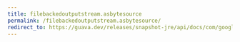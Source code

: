 ```yaml
---
title: filebackedoutputstream.asbytesource
permalink: /filebackedoutputstream.asbytesource/
redirect_to: https://guava.dev/releases/snapshot-jre/api/docs/com/google/common/io/FileBackedOutputStream.html#asByteSource--
---
```

